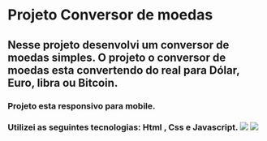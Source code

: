   <h1> Projeto Conversor de moedas </h1>
<h2> Nesse projeto desenvolvi um conversor de moedas simples.
O projeto o conversor de moedas esta convertendo do real para Dólar, Euro, libra ou Bitcoin. </h2>
<h3>Projeto esta responsivo para mobile.</h3> 
<h3> 
  Utilizei as seguintes tecnologias: Html , Css e Javascript.
<img src="https://github.com/Weslley-silva23/projeto-conversor-de-moedas/blob/main/conversor%20desktop.png?raw=true">
<img src="https://github.com/Weslley-silva23/projeto-conversor-de-moedas/blob/main/conversor%20mobile.png?raw=true">
